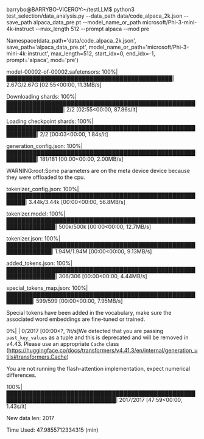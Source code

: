 barrybo@BARRYBO-VICEROY:~/testLLM$ python3 test_selection/data_analysis.py     --data_path data/code_alpaca_2k.json     --save_path alpaca_data_pre.pt     --model_name_or_path microsoft/Phi-3-mini-4k-instruct     --max_length 512     --prompt alpaca     --mod pre

Namespace(data_path='data/code_alpaca_2k.json', save_path='alpaca_data_pre.pt', model_name_or_path='microsoft/Phi-3-mini-4k-instruct', max_length=512, start_idx=0, end_idx=-1, prompt='alpaca', mod='pre')

model-00002-of-00002.safetensors: 100%|████████████████████████████████████████████| 2.67G/2.67G [02:55<00:00, 11.3MB/s]

Downloading shards: 100%|█████████████████████████████████████████████████████████████████| 2/2 [02:55<00:00, 87.86s/it]

Loading checkpoint shards: 100%|██████████████████████████████████████████████████████████| 2/2 [00:03<00:00,  1.84s/it]

generation_config.json: 100%|██████████████████████████████████████████████████████████| 181/181 [00:00<00:00, 2.00MB/s]

WARNING:root:Some parameters are on the meta device device because they were offloaded to the cpu.

tokenizer_config.json: 100%|███████████████████████████████████████████████████████| 3.44k/3.44k [00:00<00:00, 56.8MB/s]

tokenizer.model: 100%|███████████████████████████████████████████████████████████████| 500k/500k [00:00<00:00, 12.7MB/s]

tokenizer.json: 100%|██████████████████████████████████████████████████████████████| 1.94M/1.94M [00:00<00:00, 9.13MB/s]

added_tokens.json: 100%|███████████████████████████████████████████████████████████████| 306/306 [00:00<00:00, 4.44MB/s]

special_tokens_map.json: 100%|█████████████████████████████████████████████████████████| 599/599 [00:00<00:00, 7.95MB/s]

Special tokens have been added in the vocabulary, make sure the associated word embeddings are fine-tuned or trained.

  0%|                                                                                          | 0/2017 [00:00<?, ?it/s]We detected that you are passing `past_key_values` as a tuple and this is deprecated and will be removed in v4.43. Please use an appropriate `Cache` class (https://huggingface.co/docs/transformers/v4.41.3/en/internal/generation_utils#transformers.Cache)

You are not running the flash-attention implementation, expect numerical differences.

100%|███████████████████████████████████████████████████████████████████████████████| 2017/2017 [47:59<00:00,  1.43s/it]

New data len: 2017

Time Used: 47.9855712334315 (min)